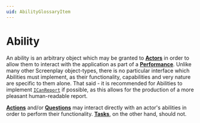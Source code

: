 ```yaml
---
uid: AbilityGlossaryItem
---
```


# Ability

An ability is an arbitrary object which may be granted to **[Actors]** in order to allow them to interact with the application as part of a **[Performance]**.
Unlike many other Screenplay object-types, there is no particular interface which Abilities must implement, as their functionality, capabilities and very nature are specific to them alone.
That said - it is recommended for Abilities to implement [`ICanReport`] if possible, as this allows for the production of a more pleasant human-readable report.

**[Actions]** and/or **[Questions]** may interact directly with an actor's abilities in order to perform their functionality.
**[Tasks]**, on the other hand, should not.

[Actors]: xref:CSF.Screenplay.Actor
[Performance]: xref:CSF.Screenplay.IPerformance
[`ICanReport`]: xref:CSF.Screenplay.ICanReport
[Actions]: Action.md
[Questions]: Question.md
[Tasks]: Task.md